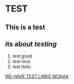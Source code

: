 # TEST
## This is a **test**
## its about *testing*

1. test good
2. test nice
3. test _italic_

[WE HAVE TEST LINKS WOAAA](https://www.google.com/search?q=test&oq=test&gs_lcrp=EgZjaHJvbWUyBggAEEUYOTIHCAEQABiPAjIHCAIQABiPAjIHCAMQABiPAtIBBzQ3MWowajeoAgCwAgA&sourceid=chrome&ie=UTF-8)
